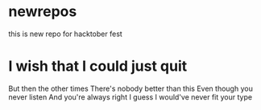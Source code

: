 # newrepos
this is new repo for hacktober fest
# I wish that I could just quit
But then the other times
There's nobody better than this
Even though you never listen
And you're always right
I guess I would've never fit your type
